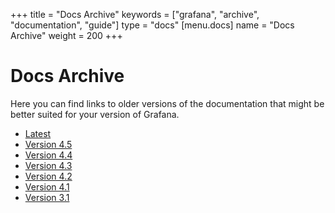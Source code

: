 +++
title = "Docs Archive"
keywords = ["grafana", "archive", "documentation", "guide"]
type = "docs"
[menu.docs]
name = "Docs Archive"
weight = 200
+++

# Docs Archive

Here you can find links to older versions of the documentation that might be better suited for your version
of Grafana.

- [Latest](/docs/grafana/latest/)
- [Version 4.5](/docs/grafana/v4.5)
- [Version 4.4](/docs/grafana/v4.4)
- [Version 4.3](/docs/grafana/v4.3)
- [Version 4.2](/docs/grafana/v4.2)
- [Version 4.1](/docs/grafana/v4.1)
- [Version 3.1](/docs/grafana/v3.1)

